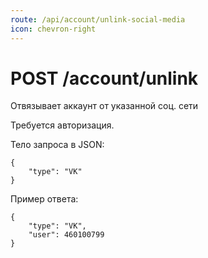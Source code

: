 ```yaml
---
route: /api/account/unlink-social-media
icon: chevron-right
---
```


# POST /account/unlink
Отвязывает аккаунт от указанной соц. сети

Требуется авторизация.

Тело запроса в JSON:
```
{
    "type": "VK"
}
```

Пример ответа:
```
{
    "type": "VK",
    "user": 460100799
}
```
